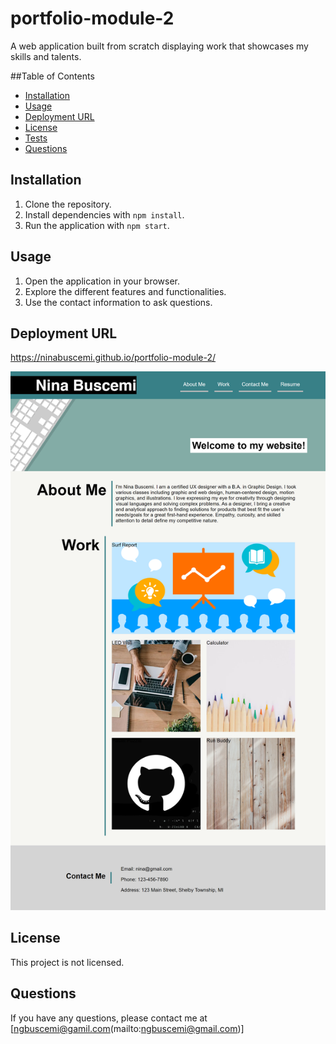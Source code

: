 # portfolio-module-2

A web application built from scratch displaying work that showcases my skills and talents.

##Table of Contents
- [Installation](#installation)
- [Usage](#usage)
- [Deployment URL](#url)
- [License](#license)
- [Tests](#tests)
- [Questions](#questions)

## Installation

1. Clone the repository.
2. Install dependencies with `npm install`.
3. Run the application with `npm start`.

## Usage

1. Open the application in your browser.
2. Explore the different features and functionalities.
3. Use the contact information to ask questions.

## Deployment URL

https://ninabuscemi.github.io/portfolio-module-2/

![View screenshot of webpage](image.png)

## License

This project is not licensed.

## Questions

If you have any questions, please contact me at [ngbuscemi@gamil.com(mailto:ngbuscemi@gmail.com)]
